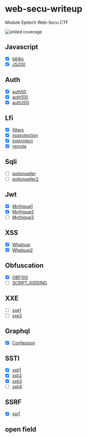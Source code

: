 # web-secu-writeup
Module Epitech Web-Secu CTF

![shiled coverage](https://img.shields.io/badge/Challenges-70%25-green "coverage") 

## Javascript
- [x] [b64js](https://github.com/georgeslegentil/web-secu-writeup/tree/main/js/b64js)
- [X] [JS200](https://github.com/georgeslegentil/web-secu-writeup/tree/main/js/JS200)

## Auth
- [X] [auth50](https://github.com/georgeslegentil/web-secu-writeup/tree/main/auth/auth50)
- [X] [auth100](https://github.com/georgeslegentil/web-secu-writeup/tree/main/auth/auth100)
- [X] [auth200](https://github.com/georgeslegentil/web-secu-writeup/tree/main/auth/auth200)

## Lfi
- [X] [filters](https://github.com/georgeslegentil/web-secu-writeup/tree/main/lfi/filters)
- [X] [noprotection](https://github.com/georgeslegentil/web-secu-writeup/tree/main/lfi/noprotection)
- [X] [extprotect](https://github.com/georgeslegentil/web-secu-writeup/tree/main/lfi/extprotect)
- [X] [remote](https://github.com/georgeslegentil/web-secu-writeup/tree/main/lfi/remote)

## Sqli
- [ ] [potionseller](https://github.com/georgeslegentil/web-secu-writeup/tree/main/sqli/potionseller)
- [ ] [potionseller2](https://github.com/georgeslegentil/web-secu-writeup/tree/main/sqli/potionseller2)

## Jwt
- [X] [Mythique1](https://github.com/georgeslegentil/web-secu-writeup/tree/main/jwt/mythique1)
- [X] [Mythique2](https://github.com/georgeslegentil/web-secu-writeup/tree/main/jwt/mythique2)
- [ ] [Mythique3](https://github.com/georgeslegentil/web-secu-writeup/tree/main/jwt/mythique3)

## XSS
- [x] [Whatsup](https://github.com/georgeslegentil/web-secu-writeup/tree/main/xss/whatsup)
- [x] [Whatsup2](https://github.com/georgeslegentil/web-secu-writeup/tree/main/xss/whatsup2)

## Obfuscation
- [x] [OBF100](https://github.com/georgeslegentil/web-secu-writeup/tree/main/obfuscation/OBF100)
- [ ] [SCRIPT_KIDDING](https://github.com/georgeslegentil/web-secu-writeup/tree/main/obfuscation/SCRIPT_KIDDING)

## XXE
- [ ] [xxe1](https://github.com/georgeslegentil/web-secu-writeup/tree/main/xxe/xxe1)
- [ ] [xxe2](https://github.com/georgeslegentil/web-secu-writeup/tree/main/xxe/xxe2)

## Graphql
- [x] [Confession](https://github.com/georgeslegentil/web-secu-writeup/tree/main/graphql/confessions)

## SSTI
- [x] [ssti1](https://github.com/georgeslegentil/web-secu-writeup/tree/main/ssti/ssti1)
- [x] [ssti2](https://github.com/georgeslegentil/web-secu-writeup/tree/main/ssti/ssti2)
- [x] [ssti3](https://github.com/georgeslegentil/web-secu-writeup/tree/main/ssti/ssti3)
- [ ] [ssti4](https://github.com/georgeslegentil/web-secu-writeup/tree/main/ssti/ssti4)

## SSRF
- [x] [ssrf](https://github.com/georgeslegentil/web-secu-writeup/tree/main/ssrf)

## open field
